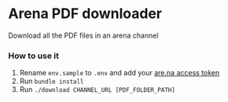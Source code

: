 # Arena PDF downloader

Download all the PDF files in an arena channel

### How to use it

1. Rename `env.sample` to `.env` and add your [are.na access token](https://dev.are.na/oauth/applications)
2. Run `bundle install`
3. Run `./download CHANNEL_URL [PDF_FOLDER_PATH]`
